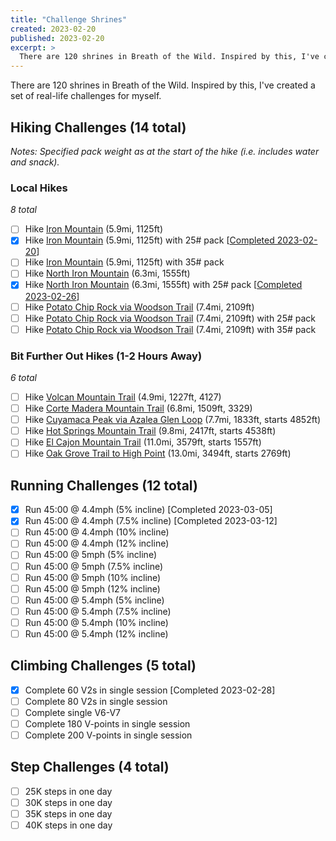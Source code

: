 ```yaml
---
title: "Challenge Shrines"
created: 2023-02-20
published: 2023-02-20
excerpt: >
  There are 120 shrines in Breath of the Wild. Inspired by this, I've created a set of real-life challenges for myself.
---
```

There are 120 shrines in Breath of the Wild. Inspired by this, I've created a set of real-life challenges for myself.

## Hiking Challenges (14 total)

*Notes: Specified pack weight as at the start of the hike (i.e. includes water and snack).*

### Local Hikes

*8 total*

* [ ] Hike [Iron Mountain](https://www.alltrails.com/trail/us/california/iron-mountain-trail--5) (5.9mi, 1125ft)
* [x] Hike [Iron Mountain](https://www.alltrails.com/trail/us/california/iron-mountain-trail--5) (5.9mi, 1125ft) with 25# pack [[Completed 2023-02-20](https://www.alltrails.com/explore/recording/afternoon-hike-at-iron-mountain-trail-f9ff654)]
* [ ] Hike [Iron Mountain](https://www.alltrails.com/trail/us/california/iron-mountain-trail--5) (5.9mi, 1125ft) with 35# pack
* [ ] Hike [North Iron Mountain](https://www.alltrails.com/explore/map/north-iron-mountain-037a595) (6.3mi, 1555ft)
* [x] Hike [North Iron Mountain](https://www.alltrails.com/explore/map/north-iron-mountain-037a595) (6.3mi, 1555ft) with 25# pack [[Completed 2023-02-26](https://www.alltrails.com/explore/recording/morning-hike-at-north-iron-mountain-427e342)]
* [ ] Hike [Potato Chip Rock via Woodson Trail](https://www.alltrails.com/trail/us/california/potato-chip-rock-via-mt-woodson-trail) (7.4mi, 2109ft)
* [ ] Hike [Potato Chip Rock via Woodson Trail](https://www.alltrails.com/trail/us/california/potato-chip-rock-via-mt-woodson-trail) (7.4mi, 2109ft) with 25# pack
* [ ] Hike [Potato Chip Rock via Woodson Trail](https://www.alltrails.com/trail/us/california/potato-chip-rock-via-mt-woodson-trail) (7.4mi, 2109ft) with 35# pack

### Bit Further Out Hikes (1-2 Hours Away)

*6  total*

* [ ] Hike [Volcan Mountain Trail](https://www.alltrails.com/explore/trail/us/california/volcan-mountain-trail) (4.9mi, 1227ft, 4127)
* [ ] Hike [Corte Madera Mountain Trail](https://www.alltrails.com/explore/trail/us/california/corte-madera-mountain) (6.8mi, 1509ft, 3329)
* [ ] Hike [Cuyamaca Peak via Azalea Glen Loop](https://www.alltrails.com/explore/trail/us/california/cuyamaca-peak-via-azalea-glen-loop) (7.7mi, 1833ft, starts 4852ft)
* [ ] Hike [Hot Springs Mountain Trail](https://www.alltrails.com/explore/trail/us/california/hot-springs-mountain-trail) (9.8mi, 2417ft, starts 4538ft)
* [ ] Hike [El Cajon Mountain Trail](https://www.alltrails.com/explore/trail/us/california/el-cajon-mountain-trail) (11.0mi, 3579ft, starts 1557ft)
* [ ] Hike [Oak Grove Trail to High Point](https://www.alltrails.com/explore/trail/us/california/oak-grove-trail-to-high-point) (13.0mi, 3494ft, starts 2769ft)

## Running Challenges (12 total)

* [x] Run 45:00 @ 4.4mph (5% incline) [Completed 2023-03-05]
* [x] Run 45:00 @ 4.4mph (7.5% incline) [Completed 2023-03-12]
* [ ] Run 45:00 @ 4.4mph (10% incline)
* [ ] Run 45:00 @ 4.4mph (12% incline)
* [ ] Run 45:00 @ 5mph (5% incline)
* [ ] Run 45:00 @ 5mph (7.5% incline)
* [ ] Run 45:00 @ 5mph (10% incline)
* [ ] Run 45:00 @ 5mph (12% incline)
* [ ] Run 45:00 @ 5.4mph (5% incline)
* [ ] Run 45:00 @ 5.4mph (7.5% incline)
* [ ] Run 45:00 @ 5.4mph (10% incline)
* [ ] Run 45:00 @ 5.4mph (12% incline)

## Climbing Challenges (5 total)

* [x] Complete 60 V2s in single session [Completed 2023-02-28]
* [ ] Complete 80 V2s in single session
* [ ] Complete single V6-V7
* [ ] Complete 180 V-points in single session
* [ ] Complete 200 V-points in single session

## Step Challenges (4 total)

* [ ] 25K steps in one day
* [ ] 30K steps in one day
* [ ] 35K steps in one day
* [ ] 40K steps in one day
